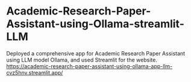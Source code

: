 # Academic-Research-Paper-Assistant-using-Ollama-streamlit-LLM
Deployed a comprehensive app for Academic Research Paper Assistant using LLM model Ollama, and used Streamlit for the website.
https://academic-research-paper-assistant-using-ollama-app-llm-cvz5hnv.streamlit.app/
